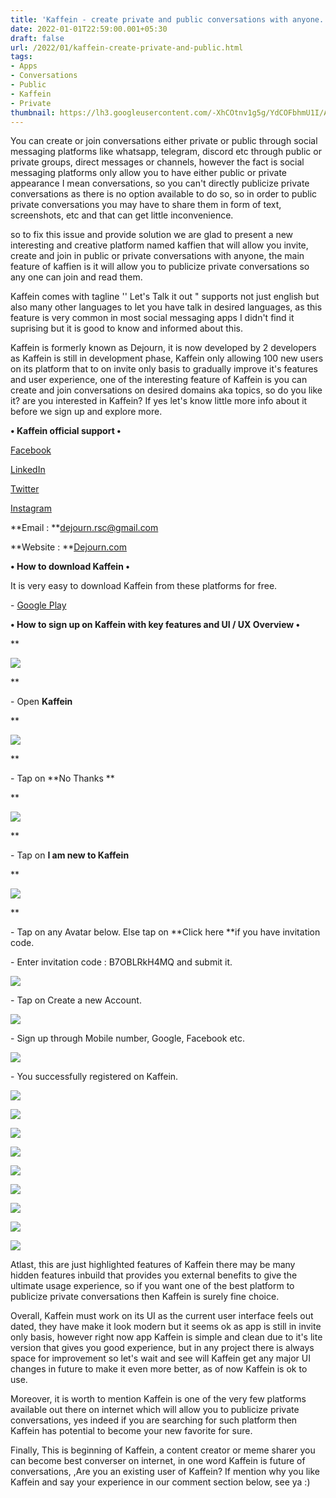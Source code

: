 ```yaml
---
title: 'Kaffein - create private and public conversations with anyone.'
date: 2022-01-01T22:59:00.001+05:30
draft: false
url: /2022/01/kaffein-create-private-and-public.html
tags: 
- Apps
- Conversations
- Public
- Kaffein
- Private
thumbnail: https://lh3.googleusercontent.com/-XhCOtnv1g5g/YdCOFbhmU1I/AAAAAAAAIPE/n8DPUAtiFwkJkhh9edjMVvIltsTTUprWACNcBGAsYHQ/s1600/1641057808988739-0.png
---
```


  

You can create or join conversations either private or public through social messaging platforms like whatsapp, telegram, discord etc through public or private groups, direct messages or channels, however the fact is social messaging platforms only allow you to have either public or private appearance I mean conversations, so you can't directly publicize private conversations as there is no option available to do so, so in order to public private conversations you may have to share them in form of text, screenshots, etc and that can get little inconvenience.

  

so to fix this issue and provide solution we are glad to present a new interesting and creative platform named kaffien that will allow you invite, create and join in public or private conversations with anyone, the main feature of kaffien is it will allow you to publicize private conversations so any one can join and read them.

  

Kaffein comes with tagline '' Let's Talk it out " supports not just english but also many other languages to let you have talk in desired languages, as this feature is very common in most social messaging apps I didn't find it suprising but it is good to know and informed about this.

  

Kaffein is formerly known as Dejourn, it is now developed by 2 developers as Kaffein is still in development phase, Kaffein only allowing 100 new users on its platform that to on invite only basis to gradually improve it's features and user experience, one of the interesting feature of Kaffein is you can create and join conversations on desired domains aka topics, so do you like it? are you interested in Kaffein? If yes let's know little more info about it before we sign up and explore more.

  

**• Kaffein official support •**

[Facebook](https://www.facebook.com/kaffein.company/) 

[LinkedIn](https://www.linkedin.com/company/dejourn) 

[Twitter](https://twitter.com/Kaffein_Company/)  

[Instagram](https://www.instagram.com/kaffein_company/) 

**Email : **[dejourn.rsc@gmail.com](mailto:dejourn.rsc@gmail.com)

**Website : **[Dejourn.com](http://dejourn.com/)

**• How to download Kaffein •**

It is very easy to download Kaffein from these platforms for free.

  

\- [Google Play](https://play.google.com/store/apps/details?id=com.dejourn.social)

**• How to sign up on Kaffein with key features and UI / UX Overview •**

**

![](https://lh3.googleusercontent.com/-2f8odmpWc_w/YdCOEVS-O7I/AAAAAAAAIPA/--D9OCE_mBw56RaCsuQWMAS6tWtaAC6MwCNcBGAsYHQ/s1600/1641057804281955-1.png)

  
**

\- Open **Kaffein**

**

![](https://lh3.googleusercontent.com/-38rkOdUMFJQ/YdCODGiiAPI/AAAAAAAAIO8/iRqcR7cqK84uUqvAJ5mB-7vrw_O863G_ACNcBGAsYHQ/s1600/1641057800428638-2.png)

  
**

\- Tap on **No Thanks **

**

![](https://lh3.googleusercontent.com/-U4qxiA18sqQ/YdCOCBuTzNI/AAAAAAAAIO4/mccfoZnEFM02EoIN_A0s-7spb5y6NhLlACNcBGAsYHQ/s1600/1641057796543250-3.png)

  
**

\- Tap on **I am new to Kaffein**

**

![](https://lh3.googleusercontent.com/-EKbqluyTw0A/YdCOBCvsa3I/AAAAAAAAIO0/w01sshj67ycjAbvmPECpP5w_IdkPKdE6ACNcBGAsYHQ/s1600/1641057792395948-4.png)

  
**

\- Tap on any Avatar below. Else tap on **Click here **if you have invitation code.

  

\- Enter invitation code : B7OBLRkH4MQ and submit it.

  

![](https://lh3.googleusercontent.com/-KODuzRsMhtk/YdCOAKnuLAI/AAAAAAAAIOw/WsntY2GEbdwpsOecwlKNlxOy5SQhd99IQCNcBGAsYHQ/s1600/1641057788581327-5.png)

  

\- Tap on Create a new Account.

  

![](https://lh3.googleusercontent.com/-qlvkyRFe9u0/YdCN_Ff4ftI/AAAAAAAAIOs/CXs5-hrdCyUle_ObKh0U7jpDWOzob6LyACNcBGAsYHQ/s1600/1641057785021985-6.png)

  

\- Sign up through Mobile number, Google, Facebook etc.

  

![](https://lh3.googleusercontent.com/-26DN1L3t2K4/YdCN-eP8PgI/AAAAAAAAIOo/euQzDkx8sTsytRAdpkCJaxPr2DX2OEGNwCNcBGAsYHQ/s1600/1641057781925541-7.png)

  

\- You successfully registered on Kaffein.

  

![](https://lh3.googleusercontent.com/-CEoevqgp4_c/YdCN9gvc58I/AAAAAAAAIOk/i9paAXE9PAspLyl73s505rx5rlCM3_63wCNcBGAsYHQ/s1600/1641057777773717-8.png)

  

![](https://lh3.googleusercontent.com/-7nZv51ALHhc/YdCN8oCJKyI/AAAAAAAAIOg/pdaJa1Ic_ZAtz_TcbRGicQx-xS23MUl6gCNcBGAsYHQ/s1600/1641057774190678-9.png)

  

![](https://lh3.googleusercontent.com/-uQFivU033pI/YdCN7pTet7I/AAAAAAAAIOc/jlkphOMFrtY3cWu5pXTA7NdSndoRNMFmgCNcBGAsYHQ/s1600/1641057771118736-10.png)

  

![](https://lh3.googleusercontent.com/-nVn0kCH9e6w/YdCN693gz0I/AAAAAAAAIOY/nyfIokGFvR0eKZ1FKuR_7uxXaTRUhU6egCNcBGAsYHQ/s1600/1641057767028005-11.png)

  

![](https://lh3.googleusercontent.com/-QUw3SKZEIH0/YdCN57A1mJI/AAAAAAAAIOU/P9CxivK3qwMaKlmroGIsLDh8k_jWN00jQCNcBGAsYHQ/s1600/1641057763516462-12.png)

  

![](https://lh3.googleusercontent.com/-xAa3Mxj5fQk/YdCN45zvaiI/AAAAAAAAIOQ/mKbd8p4Rl58YjS0RYtDETjJvWvD1v4ZTQCNcBGAsYHQ/s1600/1641057760401185-13.png)

  

![](https://lh3.googleusercontent.com/-O4KlksZock8/YdCN4ANqkWI/AAAAAAAAIOM/F54MyoY6z0E1OoBS2gNJMRgIker27CPggCNcBGAsYHQ/s1600/1641057756765739-14.png)

  

![](https://lh3.googleusercontent.com/-h_b1PCUzpH4/YdCN3Du46DI/AAAAAAAAIOI/cvHPeAp2SBoYGJVLUcmEev2z946OerRQQCNcBGAsYHQ/s1600/1641057752470012-15.png)

  

![](https://lh3.googleusercontent.com/-ovDAefPsaTY/YdCN2NdTomI/AAAAAAAAIOE/EWrzFPdxVUAzdYZN3QGXCt0ezdybyNuAwCNcBGAsYHQ/s1600/1641057740206080-16.png)

  

Atlast, this are just highlighted features of Kaffein there may be many hidden features inbuild that provides you external benefits to give the ultimate usage experience, so if you want one of the best platform to publicize private conversations then Kaffein is surely fine choice.  

  

Overall, Kaffein must work on its UI as the current user interface feels out dated, they have make it look modern but it seems ok as app is still in invite only basis, however right now app Kaffein is simple and clean due to it's lite version that gives you good experience, but in any project there is always space for improvement so let's wait and see will Kaffein get any major UI changes in future to make it even more better, as of now Kaffein is ok to use.

  

Moreover, it is worth to mention Kaffein is one of the very few platforms available out there on internet which will allow you to publicize private conversations, yes indeed if you are searching for such platform then Kaffein has potential to become your new favorite for sure.

  

Finally, This is beginning of Kaffein, a content creator or meme sharer you can become best converser on internet, in one word Kaffein is future of conversations, ,Are you an existing user of Kaffein? If mention why you like Kaffein and say your experience in our comment section below, see ya :)